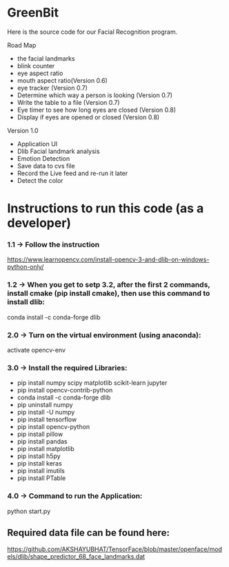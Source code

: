 # GreenBit
Here is the source code for our Facial Recognition program.


Road Map
  - the facial landmarks
  - blink counter
  - eye aspect ratio
  - mouth aspect ratio(Version 0.6)
  - eye tracker (Version 0.7)
  - Determine which way a person is looking (Version 0.7)
  - Write the table to a file (Version 0.7)
  - Eye timer to see how long eyes are closed (Version 0.8)
  - Display if eyes are opened or closed (Version 0.8) 
  
Version 1.0
  - Application UI
  - Dlib Facial landmark analysis
  - Emotion Detection 
  - Save data to cvs file
  - Record the Live feed and re-run it later 
  - Detect the color 

# Instructions to run this code (as a developer) 
### 1.1 -> Follow the instruction
   https://www.learnopencv.com/install-opencv-3-and-dlib-on-windows-python-only/
### 1.2 -> When you get to setp 3.2, after the first 2 commands, install cmake (pip install cmake), then use this command to install dlib: 
  conda install -c conda-forge dlib
### 2.0 -> Turn on the virtual environment (using anaconda):
  activate opencv-env
### 3.0 -> Install the required Libraries:
  - pip install numpy scipy matplotlib scikit-learn jupyter
  - pip install opencv-contrib-python
  - conda install -c conda-forge dlib
  - pip uninstall numpy
  - pip install -U numpy
  - pip install tensorflow
  - pip install opencv-python
  - pip install pillow
  - pip install pandas
  - pip install matplotlib
  - pip install h5py
  - pip install keras
  - pip install imutils
  - pip install PTable
### 4.0 -> Command to run the Application:  
  python start.py
## Required data file can be found here:
https://github.com/AKSHAYUBHAT/TensorFace/blob/master/openface/models/dlib/shape_predictor_68_face_landmarks.dat


